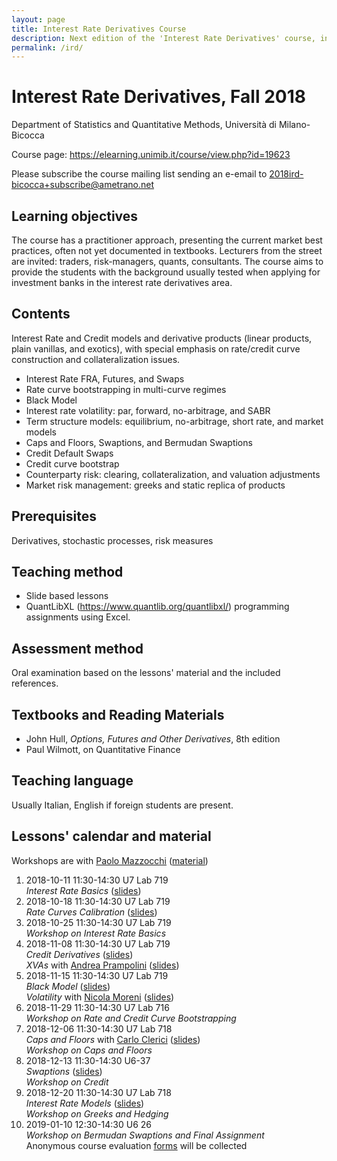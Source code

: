 ```yaml
---
layout: page
title: Interest Rate Derivatives Course
description: Next edition of the 'Interest Rate Derivatives' course, including slides.
permalink: /ird/
---
```


# Interest Rate Derivatives, Fall 2018

Department of Statistics and Quantitative Methods, Università di Milano-Bicocca

Course page: <https://elearning.unimib.it/course/view.php?id=19623>  

Please subscribe the course mailing list sending an e-email to
[2018ird-bicocca+subscribe@ametrano.net](mailto:2018ird-bicocca+subscribe@ametrano.net)

## Learning objectives

The course has a practitioner approach, presenting the current market best practices, often not yet documented in textbooks. Lecturers from the street are invited: traders, risk-managers, quants, consultants. The course aims to provide the students with the background usually tested when applying for investment banks in the interest rate derivatives area.

## Contents

Interest Rate and Credit models and derivative products (linear products, plain vanillas, and exotics), with special emphasis on rate/credit curve construction and collateralization issues.

- Interest Rate FRA, Futures, and Swaps
- Rate curve bootstrapping in multi-curve regimes
- Black Model
- Interest rate volatility: par, forward, no-arbitrage, and SABR
- Term structure models: equilibrium, no-arbitrage, short rate, and market models
- Caps and Floors, Swaptions, and Bermudan Swaptions
- Credit Default Swaps
- Credit curve bootstrap
- Counterparty risk: clearing, collateralization, and valuation adjustments
- Market risk management: greeks and static replica of products

## Prerequisites

Derivatives, stochastic processes, risk measures

## Teaching method

- Slide based lessons
- QuantLibXL ([<https://www.quantlib.org/quantlibxl/>](<https://www.quantlib.org/quantlibxl/>)) programming assignments using Excel.

## Assessment method

Oral examination based on the lessons' material and the included references.

## Textbooks and Reading Materials

- John Hull, _Options, Futures and Other Derivatives_, 8th edition
- Paul Wilmott, on Quantitative Finance

## Teaching language

Usually Italian, English if foreign students are present.

## Lessons' calendar and material

Workshops are with [Paolo Mazzocchi](https://www.linkedin.com/in/paolo-mazzocchi-6672a591/) ([material](https://drive.google.com/drive/folders/188zJ7Oiz8A05BnMTNmYpKxMwXImOpPw1))

1. 2018-10-11 11:30-14:30 U7 Lab 719  
   _Interest Rate Basics_ ([slides](https://speakerdeck.com/nando1970/interest-rate-basics))
2. 2018-10-18 11:30-14:30 U7 Lab 719  
   _Rate Curves Calibration_ ([slides](https://speakerdeck.com/nando1970/rate-curves-calibration))
3. 2018-10-25 11:30-14:30 U7 Lab 719  
   _Workshop on Interest Rate Basics_
4. 2018-11-08 11:30-14:30 U7 Lab 719  
   _Credit Derivatives_ ([slides](https://www.dropbox.com/s/dcqb23wer56wb44/20181108%20Credit%20Risk.pdf?dl=0))  
   _XVAs_ with [Andrea Prampolini](https://www.linkedin.com/in/andrea-prampolini-68a44010/) ([slides](https://www.dropbox.com/s/gyzmm2ao9alu8id/20181108%20intro-xva-prampolini-18.pdf?dl=0))
5. 2018-11-15 11:30-14:30 U7 Lab 719  
   _Black Model_ ([slides](https://www.dropbox.com/s/0rzl7wyzauxg34p/20181115%20Black%20Model.pdf?dl=0))  
   _Volatility_ with [Nicola Moreni](https://www.linkedin.com/in/nicola-moreni-a636a7/) ([slides](https://www.dropbox.com/s/q4kc6t90sp19yim/20181115%20Moreni%20Volatility.pdf?dl=0))
6. 2018-11-29 11:30-14:30 U7 Lab 716  
   _Workshop on Rate and Credit Curve Bootstrapping_
7. 2018-12-06 11:30-14:30 U7 Lab 718  
   _Caps and Floors_ with [Carlo Clerici](https://www.linkedin.com/in/carlo-clerici-8443375/) ([slides](https://www.dropbox.com/s/6khjt02ih22cygo/20181206%20Clerici%20CapFloor.pdf?dl=0))  
   _Workshop on Caps and Floors_
8. 2018-12-13 11:30-14:30 U6-37  
   _Swaptions_ ([slides](https://www.dropbox.com/s/pge5gzzafk31sqk/20181213%20De%20Nuccio%20Swaption.pdf?dl=0))  
   _Workshop on Credit_
9. 2018-12-20 11:30-14:30 U7 Lab 718  
   _Interest Rate Models_ ([slides](https://www.dropbox.com/s/uelte1lvn3uqnea/20181220%20Interest%20Rate%20Models.pdf?dl=0))  
   _Workshop on Greeks and Hedging_
10. 2019-01-10 12:30-14:30 U6 26  
   _Workshop on Bermudan Swaptions and Final Assignment_  
   Anonymous course evaluation [forms](https://www.dropbox.com/s/95o6sglk70oz41u/20190110%20Course%20Valuation%20Form.docx?dl=0) will be collected
